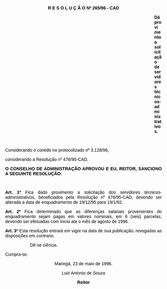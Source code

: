 <BODY TEXT="#000000">

<B><FONT FACE="Arial"><P ALIGN="CENTER">R E S O L U &Ccedil; &Atilde; O Nº 265/96 - CAD</P>
</B><P ALIGN="JUSTIFY"></P><DIR>
<DIR>
<DIR>
<DIR>
<DIR>
<DIR>
<DIR>
<DIR>
<DIR>
<DIR>
<DIR>
<DIR>

<B><P ALIGN="JUSTIFY">D&aacute; provimento a solicita&ccedil;&atilde;o de servidores t&eacute;cnicos-administrativos.</P>
</B><P ALIGN="JUSTIFY"></P>
<P ALIGN="JUSTIFY">&nbsp;</P></DIR>
</DIR>
</DIR>
</DIR>
</DIR>
</DIR>
</DIR>
</DIR>
</DIR>
</DIR>
</DIR>
</DIR>

<P ALIGN="JUSTIFY">Considerando o contido no protocolizado nº 3.128/96, </P>
<P ALIGN="JUSTIFY">considerando a Resolu&ccedil;&atilde;o nº 476/95-CAD,</P>
<P ALIGN="JUSTIFY"></P>
<B><P ALIGN="JUSTIFY">O CONSELHO DE ADMINISTRA&Ccedil;&Atilde;O APROVOU E EU, REITOR, SANCIONO A SEGUINTE RESOLU&Ccedil;&Atilde;O:</P>
<P ALIGN="JUSTIFY"></P>
</B><P ALIGN="JUSTIFY">&nbsp;</P>
<B><P ALIGN="JUSTIFY">Art. 1º</B> Fica dado provimento a solicita&ccedil;&atilde;o dos servidores t&eacute;cnicos-administrativos, beneficiados pela Resolu&ccedil;&atilde;o nº 476/95-CAD, devendo ser alterada a data de enquadramento de 19/12/95 para 19/1/92.</P>
<B><P ALIGN="JUSTIFY">Art. 2º</B> Fica determinado que as diferen&ccedil;as salariais provenientes do enquadramento sejam pagas em valores nominais, em 6 (seis) parcelas, devendo ser efetuadas com inicio ate o m&ecirc;s de agosto de 1996.</P>
<B><P ALIGN="JUSTIFY">Art. 3º</B> Esta resolu&ccedil;&atilde;o entrar&aacute; em vigor na data de sua publica&ccedil;&atilde;o, revogadas as disposi&ccedil;&otilde;es em contrario. </P><DIR>
<DIR>

<P ALIGN="JUSTIFY">D&ecirc;-se ci&ecirc;ncia.</P></DIR>
</DIR>

<P ALIGN="JUSTIFY">Cumpra-se.</P>
<P ALIGN="CENTER">Maring&aacute;, 23 de maio de 1996.</P>
<P ALIGN="CENTER"></P>
<P ALIGN="CENTER">Luiz Antonio de Souza</P>
<B><P ALIGN="CENTER">Reitor</P>
</B><P ALIGN="JUSTIFY"></P>
<P ALIGN="JUSTIFY">&nbsp;</P></FONT></BODY>
